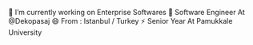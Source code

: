 🔭 I’m currently working on Enterprise Softwares
🌱 Software Engineer At @Dekopasaj
😄 From : Istanbul / Turkey
⚡ Senior Year At Pamukkale University

